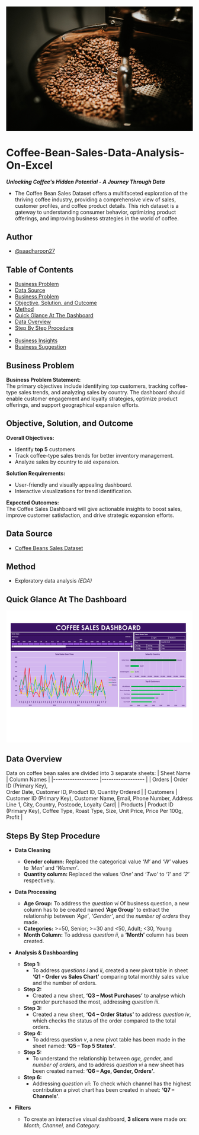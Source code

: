 ![banner](Assets/Banner.jpg)

# Coffee-Bean-Sales-Data-Analysis-On-Excel
_**Unlocking Coffee's Hidden Potential - A Journey Through Data**_
- The Coffee Bean Sales Dataset offers a multifaceted exploration of the thriving coffee industry, providing a comprehensive view of sales, customer profiles, and coffee product details. This rich dataset is a gateway to understanding consumer behavior, optimizing product offerings, and improving business strategies in the world of coffee.

## Author
- [@saadharoon27](https://github.com/saadharoon27)

## Table of Contents
- [Business Problem](#business-problem)
- [Data Source](#data-source)
- [Business Problem](#business-problem)
- [Objective, Solution, and Outcome](#objective-solution-and-outcome)
- [Method](#method)
- [Quick Glance At The Dashboard](#quick-glance-at-the-dashboard)
- [Data Overview](#data-overview)
- [Step By Step Procedure](#step-by-step-procedure)
- 
- [Business Insights](#business-insights)
- [Business Suggestion](#business-suggestion)

## Business Problem
**Business Problem Statement:** <br>
The primary objectives include identifying top customers, tracking coffee-type sales trends, and analyzing sales by country. The dashboard should enable customer engagement and loyalty strategies, optimize product offerings, and support geographical expansion efforts.

## Objective, Solution, and Outcome
**Overall Objectives:** <br>
- Identify **top 5** customers
- Track coffee-type sales trends for better inventory management.
- Analyze sales by country to aid expansion.

**Solution Requirements:** <br>
- User-friendly and visually appealing dashboard.
- Interactive visualizations for trend identification.

**Expected Outcomes:** <br>
The Coffee Sales Dashboard will give actionable insights to boost sales, improve customer satisfaction, and drive strategic expansion efforts.

## Data Source
- [Coffee Beans Sales Dataset](https://www.kaggle.com/datasets/saadharoon27/coffee-bean-sales-raw-dataset)

## Method
- Exploratory data analysis _(EDA)_

## Quick Glance At The Dashboard
![dashboard](Assets/Glance.png)

## Data Overview
Data on coffee bean sales are divided into 3 separate sheets:
| Sheet Name     	            | Column Names    	|
|-------------------	        |------------------	|
| Orders     	                | Order ID (Primary Key), <br>Order Date, Customer ID, Product ID, Quantity Ordered                                              |
| Customers    	              | Customer ID (Primary Key), Customer Name, Email, Phone Number, Address Line 1, City, Country, Postcode, Loyalty Card|
| Products               	    | Product ID (Primary Key), Coffee Type, Roast Type, Size, Unit Price, Price Per 100g, Profit 	                             |

## Steps By Step Procedure

- **Data Cleaning**
  - **Gender column:** Replaced the categorical value _‘M’_ and _‘W’_ values to _‘Men’_ and _‘Women’_.
  - **Quantity column:** Replaced the values _‘One’_ and _‘Two’_ to _‘1’_ and _‘2’_ respectively.

- **Data Processing**
  - **Age Group:** To address the *question vi* Of business question, a new column has to be created named **‘Age Group’** to extract the relationship between _‘Age’_, _‘Gender’_, and the _number of orders_ they made. 
  - **Categories:** >=50, Senior; >=30 and <50, Adult; <30, Young
  - **Month Column:** To address *question ii*, a **‘Month’** column has been created.

- **Analysis & Dashboarding**
  - **Step 1:**
    - To address _questions i_ and _ii_, created a new pivot table in sheet **‘Q1 - Order vs Sales Chart’** comparing total monthly sales value and the number of orders.
  - **Step 2:**
    - Created a new sheet, **‘Q3 – Most Purchases’** to analyse which gender purchased the most, addressing _question iii_.
  - **Step 3:**
    - Created a new sheet, **‘Q4 – Order Status’** to address _question iv_, which checks the status of the order compared to the total orders.
  - **Step 4:**
    - To address _question v_, a new pivot table has been made in the sheet named: **‘Q5 – Top 5 States’**.
  - **Step 5:**
    - To understand the relationship between _age, gender,_ and _number of orders,_ and to address _question vi_ a new sheet has been created named: **‘Q6 – Age, Gender, Orders’**.
  - **Step 6:**
    - Addressing _question vii_: To check which channel has the highest contribution a pivot chart has been created in sheet: **‘Q7 – Channels’**.

- **Filters**
  - To create an interactive visual dashboard, **3 slicers** were made on: *Month, Channel,* and *Category.*
